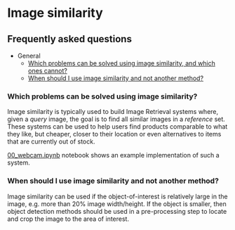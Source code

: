 # Image similarity

## Frequently asked questions


* General
  * [Which problems can be solved using image similarity, and which ones cannot?](#which-problems-can-be-solved-using-image-similarity)
  * [When should I use image similarity and not another method?](#when-should-i-use-image-similarity-and-not-another-method)

### Which problems can be solved using image similarity?
Image similarity is typically used to build Image Retrieval systems where, given a *query* image, the goal is to find all similar images in a *reference* set. These systems can be used to help users find products comparable to what they like, but cheaper, closer to their location or even alternatives to items that are currently out of stock.

[00_webcam.ipynb](notebooks/00_webcam.ipynb) notebook shows an example implementation of such a system.

### When should I use image similarity and not another method?
Image similarity can be used if the object-of-interest is relatively large in the image, e.g. more than 20% image width/height. If the object is smaller, then object detection methods should be used in a pre-processing step to locate and crop the image to the area of interest.
